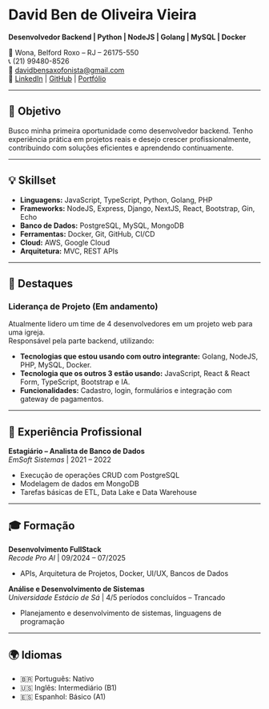 # David Ben de Oliveira Vieira

**Desenvolvedor Backend | Python | NodeJS | Golang | MySQL | Docker**

📍 Wona, Belford Roxo – RJ – 26175-550  
📞 (21) 99480-8526  
📧 davidbensaxofonista@gmail.com  
🔗 [LinkedIn](https://linkedin.com/in/davidben81) | [GitHub](https://github.com/DavidBen48) | [Portfólio](https://davidben-portfolio.vercel.app/)

---

## 🎯 Objetivo

Busco minha primeira oportunidade como desenvolvedor backend. Tenho experiência prática em projetos reais e desejo crescer profissionalmente, contribuindo com soluções eficientes e aprendendo continuamente.

---

## 💡 Skillset

- **Linguagens:** JavaScript, TypeScript, Python, Golang, PHP  
- **Frameworks:** NodeJS, Express, Django, NextJS, React, Bootstrap, Gin, Echo  
- **Banco de Dados:** PostgreSQL, MySQL, MongoDB  
- **Ferramentas:** Docker, Git, GitHub, CI/CD  
- **Cloud:** AWS, Google Cloud  
- **Arquitetura:** MVC, REST APIs

---

## 🚀 Destaques

### Liderança de Projeto (Em andamento)

Atualmente lidero um time de 4 desenvolvedores em um projeto web para uma igreja.  
Responsável pela parte backend, utilizando:

- **Tecnologias que estou usando com outro integrante:** Golang, NodeJS, PHP, MySQL, Docker.
- **Tecnologia que os outros 3 estão usando:** JavaScript, React & React Form, TypeScript, Bootstrap e IA.
- **Funcionalidades:** Cadastro, login, formulários e integração com gateway de pagamentos.

---

## 💼 Experiência Profissional

**Estagiário – Analista de Banco de Dados**  
*EmSoft Sistemas* | 2021 – 2022  

- Execução de operações CRUD com PostgreSQL  
- Modelagem de dados em MongoDB  
- Tarefas básicas de ETL, Data Lake e Data Warehouse

---

## 🎓 Formação

**Desenvolvimento FullStack**  
*Recode Pro AI* | 09/2024 – 07/2025  
- APIs, Arquitetura de Projetos, Docker, UI/UX, Bancos de Dados

**Análise e Desenvolvimento de Sistemas**  
*Universidade Estácio de Sá* | 4/5 períodos concluídos – Trancado  
- Planejamento e desenvolvimento de sistemas, linguagens de programação

---

## 🌍 Idiomas

- 🇧🇷 Português: Nativo  
- 🇺🇸 Inglês: Intermediário (B1)  
- 🇪🇸 Espanhol: Básico (A1)
